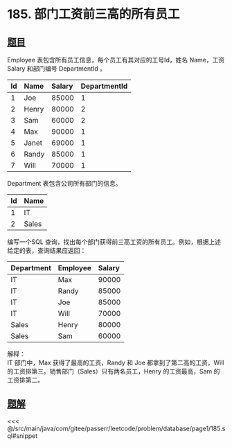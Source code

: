 # 185. 部门工资前三高的所有员工
## [题目](https://leetcode.cn/problems/department-top-three-salaries/)

Employee 表包含所有员工信息，每个员工有其对应的工号Id，姓名 Name，工资 Salary 和部门编号 DepartmentId 。

| Id  | Name  | Salary | DepartmentId |
|:----|:------|:-------|:-------------|
| 1   | Joe   | 85000  | 1            |
| 2   | Henry | 80000  | 2            |
| 3   | Sam   | 60000  | 2            |
| 4   | Max   | 90000  | 1            |
| 5   | Janet | 69000  | 1            |
| 6   | Randy | 85000  | 1            |
| 7   | Will  | 70000  | 1            |

Department 表包含公司所有部门的信息。

| Id  | Name  |
|:----|:------|
| 1   | IT    |
| 2   | Sales |

编写一个SQL 查询，找出每个部门获得前三高工资的所有员工。例如，根据上述给定的表，查询结果应返回：

| Department | Employee | Salary |
|:-----------|:---------|:-------|
| IT         | Max      | 90000  |
| IT         | Randy    | 85000  |
| IT         | Joe      | 85000  |
| IT         | Will     | 70000  |
| Sales      | Henry    | 80000  |
| Sales      | Sam      | 60000  |

解释：  
IT 部门中，Max 获得了最高的工资，Randy 和 Joe 都拿到了第二高的工资，Will 的工资排第三。销售部门（Sales）只有两名员工，Henry 的工资最高，Sam 的工资排第二。


## [题解](https://github.com/PasseRR/JavaLeetCode/blob/master/src/main/java/com/gitee/passerr/leetcode/problem/database/page1/185.sql)

<<< @/src/main/java/com/gitee/passerr/leetcode/problem/database/page1/185.sql#snippet
